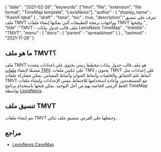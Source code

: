 {
  "date" : "2021-02-26",
  "keywords" :["tmvt", "file", "extension", "file format", "TimeMap template", "LexisNexis"],
  "author" : {
    "display_name" : "Kashif Iqbal"
} ,
  "draft" : "false",
  "toc" : true,
  "description":"تعرف على تنسيق ملف TMVT وواجهات برمجة التطبيقات التي يمكنها إنشاء ملفات TMVT وفتحها." ,
  "title" :"TMVT - ملف قالب جدول بيانات LexisNexis TimeMap" ,
  "linktitle" : "TMVT",
  "menu" : {
    "docs" : {
      "parent" : "spreadsheet"
}
} ,
  "lastmod" : "2021-11-26"
}

## ما هو ملف TMVT؟

ملف TMVT هو ملف قالب جدول بيانات مخطط زمني يحتوي على إعدادات محددة مسبقًا لإنشاء [ملفات TMV](/ar/spreadsheet/tmv/). على عكس ملفات TMV ، يحتوي TMVT على إعدادات مثل أنماط علم الحقائق والخلفيات وأنماط العنوان وأنماط المقياس. يمكن مشاركة ملفات TMVT مع المستخدمين وإعادة استخدامها للاحتفاظ بنفس الإعدادات وإنشاء ملفات الخط الزمني الخاصة بهم من أجل التوحيد. يمكن فتحها باستخدام برنامج TimeMap بواسطة [LexisNexis](https://www.lexisnexis.com/en-us/products/casemap.page).

## تنسيق ملف TMVT

يتم إنشاء ملفات TMVT وحفظها على القرص بتنسيق ملف ثنائي.

## مراجع ##

* [LexisNexis CaseMap](https://www.lexisnexis.com/en-us/products/casemap.page)

